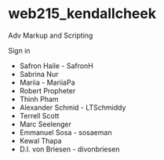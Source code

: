 # web215_kendallcheek
Adv Markup and Scripting

Sign in 

<ul>
  <li>Safron Haile - SafronH</li>
  <li>Sabrina Nur</li>
  <li>Mariia - MariiaPa</li>
  <li>Robert Propheter</li>
  <li>Thinh Pham</li>
  <li>Alexander Schmid - LTSchmiddy</li>
  <li>Terrell Scott </li>
  <li>Marc Seelenger </li>
  <li>Emmanuel Sosa - sosaeman</li>
  <li>Kewal Thapa</li>
  <li>D.I. von Briesen - divonbriesen</li>
 </ul>
